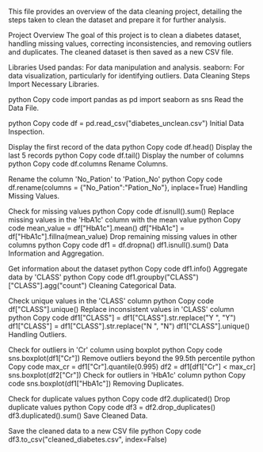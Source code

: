 
This  file provides an overview of the data cleaning project, detailing the steps taken to clean the dataset and prepare it for further analysis.

Project Overview
The goal of this project is to clean a diabetes dataset, handling missing values, correcting inconsistencies, and removing outliers and duplicates. The cleaned dataset is then saved as a new CSV file.

Libraries Used
pandas: For data manipulation and analysis.
seaborn: For data visualization, particularly for identifying outliers.
Data Cleaning Steps
Import Necessary Libraries. 


python
Copy code
import pandas as pd
import seaborn as sns
Read the Data File. 

python
Copy code
df = pd.read_csv("diabetes_unclean.csv")
Initial Data Inspection. 

Display the first record of the data
python
Copy code
df.head()
Display the last 5 records
python
Copy code
df.tail()
Display the number of columns
python
Copy code
df.columns
Rename Columns. 

Rename the column 'No_Pation' to 'Pation_No'
python
Copy code
df.rename(columns = {"No_Pation":"Pation_No"}, inplace=True)
Handling Missing Values. 

Check for missing values
python
Copy code
df.isnull().sum()
Replace missing values in the 'HbA1c' column with the mean value
python
Copy code
mean_value = df["HbA1c"].mean()
df["HbA1c"] = df["HbA1c"].fillna(mean_value)
Drop remaining missing values in other columns
python
Copy code
df1 = df.dropna()
df1.isnull().sum()
Data Information and Aggregation. 

Get information about the dataset
python
Copy code
df1.info()
Aggregate data by 'CLASS'
python
Copy code
df1.groupby("CLASS")["CLASS"].agg("count")
Cleaning Categorical Data. 

Check unique values in the 'CLASS' column
python
Copy code
df["CLASS"].unique()
Replace inconsistent values in 'CLASS' column
python
Copy code
df1["CLASS"] = df1["CLASS"].str.replace("Y ", "Y")
df1["CLASS"] = df1["CLASS"].str.replace("N ", "N")
df1["CLASS"].unique()
Handling Outliers. 

Check for outliers in 'Cr' column using boxplot
python
Copy code
sns.boxplot(df1["Cr"])
Remove outliers beyond the 99.5th percentile
python
Copy code
max_cr = df1["Cr"].quantile(0.995)
df2 = df1[df1["Cr"] < max_cr]
sns.boxplot(df2["Cr"])
Check for outliers in 'HbA1c' column
python
Copy code
sns.boxplot(df1["HbA1c"])
Removing Duplicates. 

Check for duplicate values
python
Copy code
df2.duplicated()
Drop duplicate values
python
Copy code
df3 = df2.drop_duplicates()
df3.duplicated().sum()
Save Cleaned Data. 

Save the cleaned data to a new CSV file
python
Copy code
df3.to_csv("cleaned_diabetes.csv", index=False)

